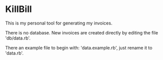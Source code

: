KillBill
========

This is my personal tool for generating my invoices.

There is no database. New invoices are created directly by editing the file 'db/data.rb'.

There an example file to begin with: 'data.example.rb', just rename it to 'data.rb'.






